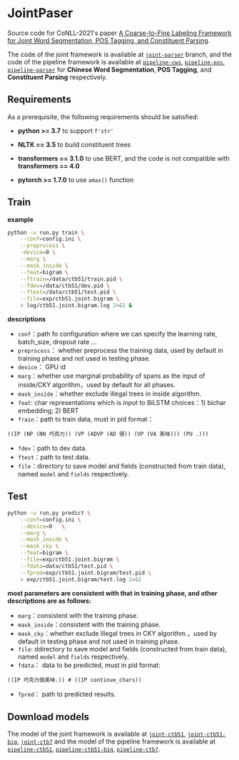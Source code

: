 # JointPaser

Source code for CoNLL-2021's paper [A Coarse-to-Fine Labeling Framework for Joint Word Segmentation, POS Tagging, and Constituent Parsing]().

The code of the joint framework is available at [`joint-parser`](https://github.com/ironsword666/JointParser/tree/joint-parser) branch, and the code of the pipeline framework is available at [`pipeline-cws`](https://github.com/ironsword666/JointParser/tree/pipeline-cws), [`pipeline-pos`](https://github.com/ironsword666/JointParser/tree/pipeline-pos), [`pipeline-parser`](https://github.com/ironsword666/JointParser/tree/pipeline-parser) for **Chinese Word Segmentation**, **POS Tagging**, and **Constituent Parsing** respectively.

## Requirements

As a prerequisite, the following requirements should be satisfied:

- **python >= 3.7** to support `f'str'` 

- **NLTK == 3.5** to build constituent trees

- **transformers == 3.1.0** to use BERT, and the code is not compatible with **transformers == 4.0**

- **pytorch >= 1.7.0** to use `amax()` function

## Train

**example**

```sh
python -u run.py train \
    --conf=config.ini \
    --preprocess \
    -device=0 \
    --marg \
    --mask_inside \
    --feat=bigram \
    --ftrain=/data/ctb51/train.pid \
    --fdev=/data/ctb51/dev.pid \
    --ftest=/data/ctb51/test.pid \
    --file=exp/ctb51.joint.bigram \
    > log/ctb51.joint.bigram.log 2>&1 &
```

**descriptions**

- `conf`：path fo configuration where we can specify the learning rate, batch_size, dropout rate ...
- `preprocess`： whether preprocess the training data, used by default in training phase and not used in testing phase.
- `device`： GPU id
- `marg`：whether use marginal probability of spans as the input of inside/CKY algorithm，used by default for all phases.
- `mask_inside`：whether exclude illegal trees in inside algorithm.
- `feat`: char representations which is input to BiLSTM choices：1) bichar embedding; 2) BERT
- `frain`：path to train data, must in pid format：

```
((IP (NP (NN 巧克力)) (VP (ADVP (AD 很)) (VP (VA 美味))) (PU .)))
```

- `fdev`：path to dev data.
- `ftest`：path to test data.
- `file`：directory to save model and fields (constructed from train data), named `model` and `fields` respectively.


## Test

```sh
python -u run.py predict \
    --conf=config.ini \
    --device=0   \
    --marg \
    --mask_inside \
    --mask_cky \
    --feat=bigram \
    --file=exp/ctb51.joint.bigram \
    --fdata=data/ctb51/test.pid \
    --fpred=exp/ctb51.joint.bigram/test.pid \
    > exp/ctb51.joint.bigram/test.log 2>&1
```

**most parameters are consistent with that in training phase, and other descriptions are as follows:**

- `marg`：consistent with the training phase.
- `mask_inside`：consistent with the training phase.
- `mask_cky`：whether exclude illegal trees in CKY algorithm.，used by default in testing phase and not used in training phase.
- `file`: ddirectory to save model and fields (constructed from train data), named `model` and `fields` respectively.
- `fdata`： data to be predicted, must in pid format:

```
((IP 巧克力很美味.)) # ((IP continue_chars))
```

- `fpred`： path to predicted results.

## Download models

The model of the joint framework is available at [`joint-ctb51`](http://hlt.suda.edu.cn/LA/yhou/CoNLL/joint-ctb51.tar.gz), [`joint-ctb51-big`](http://hlt.suda.edu.cn/LA/yhou/CoNLL/joint-ctb51-big.tar.gz), [`joint-ctb7`](http://hlt.suda.edu.cn/LA/yhou/CoNLL/joint-ctb7.tar.gz) and the model of the pipeline framework is available at [`pipeline-ctb51`](http://hlt.suda.edu.cn/LA/yhou/CoNLL/pipeline-ctb51.tar.gz), [`pipeline-ctb51-big`](http://hlt.suda.edu.cn/LA/yhou/CoNLL/pipeline-ctb51-big.tar.gz), [`pipeline-ctb7`](http://hlt.suda.edu.cn/LA/yhou/CoNLL/pipeline-ctb7.tar.gz).